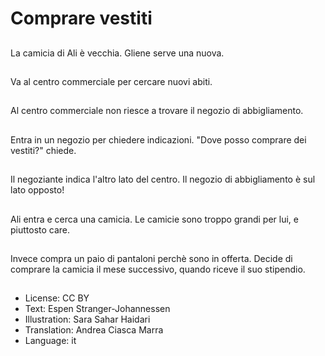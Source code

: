 # Comprare vestiti

##
La camicia di Ali è vecchia. Gliene serve una nuova.

##
Va al centro commerciale per cercare nuovi abiti.

##
Al centro commerciale non riesce a trovare il negozio di abbigliamento.

##
Entra in un negozio per chiedere indicazioni. "Dove posso comprare dei vestiti?" chiede.

##
Il negoziante indica l'altro lato del centro. Il negozio di abbigliamento è sul lato opposto!

##
Ali entra e cerca una camicia. Le camicie sono troppo grandi per lui, e piuttosto care.

##
Invece compra un paio di pantaloni perchè sono in offerta. Decide di comprare la camicia il mese successivo, quando riceve il suo stipendio.

##
* License: CC BY
* Text: Espen Stranger-Johannessen
* Illustration: Sara Sahar Haidari
* Translation: Andrea Ciasca Marra
* Language: it
